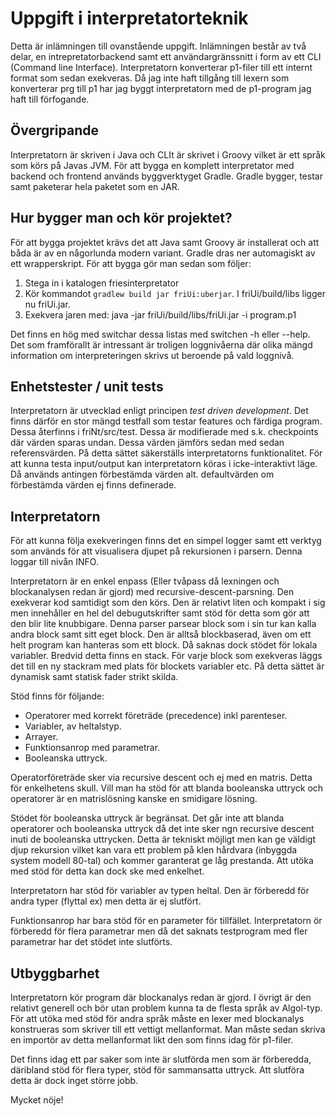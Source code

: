 ﻿Uppgift i interpretatorteknik
=============================

Detta är inlämningen till ovanstående uppgift. Inlämningen består av två delar,
en intrepretatorbackend samt ett användargränssnitt i form av ett CLI (Command
line Interface). Interpretatorn konverterar p1-filer till ett internt format
som sedan exekveras. Då jag inte haft tillgång till lexern som konverterar prg
till p1 har jag byggt interpretatorn med de p1-program jag haft till
förfogande. 

Övergripande
------------
Interpretatorn är skriven i Java och CLIt är skrivet i Groovy vilket är ett
språk som körs på Javas JVM. För att bygga en komplett interpretator med
backend och frontend används byggverktyget Gradle. Gradle bygger, testar samt
paketerar hela paketet som en JAR.

Hur bygger man och kör projektet?
---------------------------------
För att bygga projektet krävs det att Java samt Groovy är installerat och att
båda är av en någorlunda modern variant. Gradle dras ner automagiskt av ett
wrapperskript. För att bygga gör man sedan som följer:

 1. Stega in i katalogen friesinterpretator
 2. Kör kommandot `gradlew build jar friUi:uberjar`. I friUi/build/libs ligger
 nu friUi.jar.
 3. Exekvera jaren med: java -jar friUi/build/libs/friUi.jar -i program.p1

Det finns en hög med switchar dessa listas med switchen -h eller --help. Det
som framförallt är intressant är troligen loggnivåerna där olika mängd
information om interpreteringen skrivs ut beroende på vald loggnivå. 


Enhetstester / unit tests
-------------------------
Interpretatorn är utvecklad enligt principen *test driven development*. Det
finns därför en stor mängd testfall som testar features och färdiga program.
Dessa återfinns i friNt/src/test. Dessa är modifierade med s.k. checkpoints där
värden sparas undan. Dessa värden jämförs sedan med sedan referensvärden. På
detta sättet säkerställs interpretatorns funktionalitet. För att kunna testa
input/output kan interpretatorn köras i icke-interaktivt läge. Då används
antingen förbestämda värden alt. defaultvärden om förbestämda värden ej finns
definerade.

Interpretatorn 
--------------
För att kunna följa exekveringen finns det en simpel logger samt ett verktyg
som används för att visualisera djupet på rekursionen i parsern. Denna loggar
till nivån INFO.

Interpretatorn är en enkel enpass (Eller tvåpass då lexningen och blockanalysen
redan är gjord) med recursive-descent-parsning. Den exekverar kod samtidigt som
den körs. Den är relativt liten och kompakt i sig men innehåller en hel del
debugutskrifter samt stöd för detta som gör att den blir lite knubbigare.
Denna parser parsear block som i sin tur kan kalla andra block samt sitt eget
block. Den är alltså blockbaserad, även om ett helt program kan hanteras som
ett block. Då saknas dock stödet för lokala variabler. Bredvid detta finns en
stack. För varje block som exekveras läggs det till en ny stackram med plats
för blockets variabler etc. På detta sättet är dynamisk samt statisk fader
strikt skilda. 

Stöd finns för följande:
 - Operatorer med korrekt företräde (precedence) inkl parenteser.
 - Variabler, av heltalstyp. 
 - Arrayer.
 - Funktionsanrop med parametrar.
 - Booleanska uttryck.

Operatorföreträde sker via recursive descent och ej med en matris. Detta för
enkelhetens skull. Vill man ha stöd för att blanda booleanska uttryck och
operatorer är en matrislösning kanske en smidigare lösning.

Stödet för booleanska uttryck är begränsat. Det går inte att blanda operatorer
och booleanska uttryck då det inte sker ngn recursive descent inuti de
booleanska uttrycken. Detta är tekniskt möjligt men kan ge väldigt djup
rekursion vilket kan vara ett problem på klen hårdvara (inbyggda system modell
80-tal) och kommer garanterat ge låg prestanda. Att utöka med stöd för detta
kan dock ske med enkelhet.

Interpretatorn har stöd för variabler av typen heltal. Den är förberedd för
andra typer (flyttal ex) men detta är ej slutfört. 

Funktionsanrop har bara stöd för en parameter för tillfället. Interpretatorn ör
förberedd för flera parametrar men då det saknats testprogram med fler
parametrar har det stödet inte slutförts.

Utbyggbarhet
------------
Interpretatorn kör program där blockanalys redan är gjord. I övrigt är den
relativt generell och bör utan problem kunna ta de flesta språk av Algol-typ.
För att utöka med stöd för andra språk måste en lexer med blockanalys
konstrueras som skriver till ett vettigt mellanformat. Man måste sedan skriva
en importör av detta mellanformat likt den som finns idag för p1-filer. 

Det finns idag ett par saker som inte är slutförda men som är förberedda,
däribland stöd för flera typer, stöd för sammansatta uttryck. Att slutföra
detta är dock inget större jobb.

Mycket nöje!
